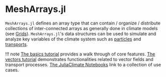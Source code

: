 # MeshArrays.jl

`MeshArrays.jl` defines an array type that can contain / organize / distribute collections of inter-connected arrays as generally done in climate models (see [Grids](@ref)). `MeshArrays.jl`'s data structures can be used to simulate and analyze key variables of the climate system such as [particles](https://doi.org/10.21105/joss.02813) and [transports](https://doi.org/10.1038/s41561-019-0333-7).

!!! note
    [The basics tutorial](start/basics.html) provides a walk through of core features. [The vectors tutorial](start/vectors.html) demonstrates functionalities related to vector fields and transport processes. [The JuliaClimate Notebooks](https://juliaclimate.github.io/GlobalOceanNotebooks/) link to a collection of use cases.

